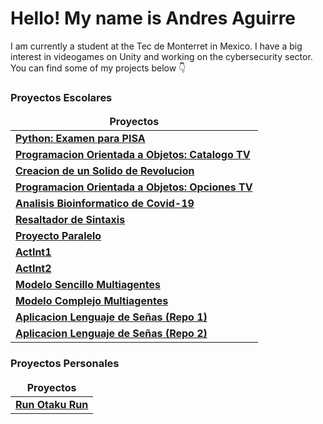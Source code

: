 <h1>Hello! My name is Andres Aguirre</h1>

I am currently a student at the Tec de Monterret in Mexico. I have a big interest in videogames on Unity and working on the cybersecurity sector. You can find some of my projects below 👇

<h3>Proyectos Escolares</h3>

<table>
  <thead align="center">
    <tr border: none;>
      <td><b>Proyectos</b></td>
    </tr>
  </thead>
  <tbody>
    <tr>
      <td><a href="https://github.com/AndresA6180/examen-pisa"><b>Python: Examen para PISA</b></a></td>
    </tr>
	  <tr>
      <td><a href="https://github.com/AndresA6180/catalogo-tv"><b>Programacion Orientada a Objetos: Catalogo TV</b></a></td>
    </tr>
    <tr>
      <td><a href="https://github.com/AndresA6180/solido-de-revolucion"><b>Creacion de un Solido de Revolucion</b></a></td>
    </tr>
    <tr>
      <td><a href="https://github.com/AndresA6180/opciones-tv"><b>Programacion Orientada a Objetos: Opciones TV</b></a></td>
    </tr>
    <tr>
      <td><a href="https://github.com/AndresA6180/analisis-covid"><b>Analisis Bioinformatico de Covid-19</b></a></td>
    </tr>
    <tr>
      <td><a href="https://github.com/AndresA6180/resaltador-de-sintaxis"><b>Resaltador de Sintaxis</b></a></td>
    </tr>
    <tr>
      <td><a href="https://github.com/AndresA6180/proyecto-paralelo"><b>Proyecto Paralelo</b></a></td>
    </tr>
    <tr>
      <td><a href="https://github.com/Daniel-Ev-Esc/ActInt1"><b>ActInt1</b></a></td>
    </tr>
    <tr>
      <td><a href="https://github.com/4lb3rt0r/ActInt2"><b>ActInt2</b></a></td>
    </tr>
    <tr>
      <td><a href="https://github.com/RodrigoGalvan/MAS_CG_Actividad_Integradora"><b>Modelo Sencillo Multiagentes</b></a></td>
    </tr>
    <tr>
      <td><a href="https://github.com/RodrigoGalvan/MAS_CG_Reto"><b>Modelo Complejo Multiagentes</b></a></td>
    </tr>
    <tr>
      <td><a href="https://github.com/AndresA6180/RetoJohnDeere"><b>Aplicacion Lenguaje de Señas (Repo 1)</b></a></td>
    </tr>
    <tr>
      <td><a href="https://github.com/RodrigoGalvan/JohnDeereAppLSM.git"><b>Aplicacion Lenguaje de Señas (Repo 2)</b></a></td>
    </tr>
  </tbody>
</table>

<h3>Proyectos Personales</h3>

<table>
  <thead align="center">
    <tr border: none;>
      <td><b>Proyectos</b></td>
    </tr>
  </thead>
  <tbody>
    <tr>
      <td><a href="https://github.com/Gifly/Run-Otaku-Run"><b>Run Otaku Run</b></a></td>
    </tr>
  </tbody>
</table>
